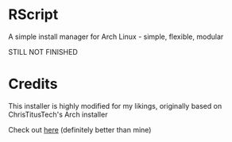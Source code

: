 # RScript
 A simple install manager for Arch Linux - simple, flexible, modular
 
 STILL NOT FINISHED

# Credits
 This installer is highly modified for my likings, originally based on ChrisTitusTech's Arch installer

 Check out [here](https://github.com/ChrisTitusTech/ArchTitus) (definitely better than mine)
